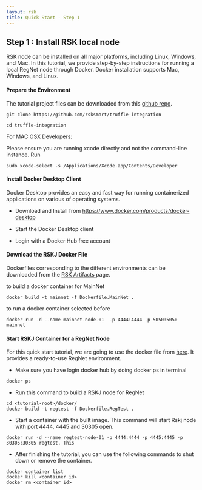 ```yaml
---
layout: rsk
title: Quick Start - Step 1
---
```

## Step 1 : Install RSK local node


RSK node can be installed on all major platforms, including Linux, Windows, and Mac. In this tutorial, we provide step-by-step instructions for running a local RegNet node through Docker. Docker installation supports Mac, Windows, and Linux.

#### Prepare the Environment 
The tutorial project files can be downloaded from this [github repo](https://github.com/rsksmart/truffle-integration).

```shell
git clone https://github.com/rsksmart/truffle-integration

cd truffle-integration
```
For MAC OSX Developers:

Please ensure you are running xcode directly and not the command-line instance. Run 
```shell
sudo xcode-select -s /Applications/Xcode.app/Contents/Developer 
```


#### Install Docker Desktop Client
Docker Desktop provides an easy and fast way for running containerized applications on various of operating systems. 

- Download and Install from https://www.docker.com/products/docker-desktop

- Start the Docker Desktop client

- Login with a Docker Hub free account


#### Download the RSKJ Docker File
Dockerfiles corresponding to the different environments can be downloaded from the [RSK Artifacts ](https://github.com/rsksmart/artifacts/tree/master/Dockerfiles/RSK-Node)page.

to build a docker container for MainNet
 ```shell
docker build -t mainnet -f Dockerfile.MainNet .
```

to run a docker container selected before
 ```shell
docker run -d --name mainnet-node-01  -p 4444:4444 -p 5050:5050 mainnet
```


#### Start RSKJ Container for a RegNet Node
For this quick start tutorial, we are going to use the docker file from [here](https://github.com/rsksmart/truffle-integration/tree/master/docker). It provides a ready-to-use RegNet environment. 

- Make sure you have login docker hub by doing docker ps in terminal
```shell
docker ps
```

- Run this command to build a RSKJ node for RegNet
```shell
cd <tutorial-root>/docker/
docker build -t regtest -f Dockerfile.RegTest .
```

- Start a container with the built image. This command will start Rskj node with port 4444, 4445 and 30305 open.
```shell
docker run -d --name regtest-node-01 -p 4444:4444 -p 4445:4445 -p 30305:30305 regtest. This
```

- After finishing the tutorial, you can use the following commands to shut down or remove the container.
```shell
docker container list
docker kill <container id>
docker rm <container id>
```